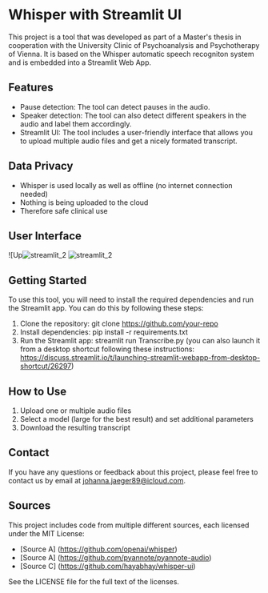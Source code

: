 # Whisper with Streamlit UI
This project is a tool that was developed as part of a Master's thesis in cooperation with the University Clinic of Psychoanalysis and Psychotherapy of Vienna. It is based on the Whisper automatic speech recogniton system and is embedded into a Streamlit Web App. 

## Features

- Pause detection: The tool can detect pauses in the audio.
- Speaker detection: The tool can also detect different speakers in the audio and label them accordingly.
- Streamlit UI: The tool includes a user-friendly interface that allows you to upload multiple audio files and get a nicely formated transcript.

## Data Privacy

- Whisper is used locally as well as offline (no internet connection needed)
- Nothing is being uploaded to the cloud
- Therefore safe clinical use 

## User Interface

![Up![streamlit_2](https://user-images.githubusercontent.com/65357373/226928411-82b9731d-9463-4924-add4-09b3b0d9f590.png)
![streamlit_2](https://user-images.githubusercontent.com/65357373/226928478-94adfbd5-414c-4a05-965d-3cde6c1c26fc.png)

## Getting Started

To use this tool, you will need to install the required dependencies and run the Streamlit app. You can do this by following these steps:

1. Clone the repository: git clone https://github.com/your-repo
2. Install dependencies: pip install -r requirements.txt
3. Run the Streamlit app: streamlit run Transcribe.py (you can also launch it from a desktop shortcut following these instructions: https://discuss.streamlit.io/t/launching-streamlit-webapp-from-desktop-shortcut/26297)

## How to Use

1. Upload one or multiple audio files 
2. Select a model (large for the best result) and set additional parameters 
3. Download the resulting transcript

## Contact

If you have any questions or feedback about this project, please feel free to contact us by email at johanna.jaeger89@icloud.com.

## Sources

This project includes code from multiple different sources, each licensed under the MIT License:

* [Source A] (https://github.com/openai/whisper)
* [Source A] (https://github.com/pyannote/pyannote-audio)
* [Source C] (https://github.com/hayabhay/whisper-ui)

See the LICENSE file for the full text of the licenses.
